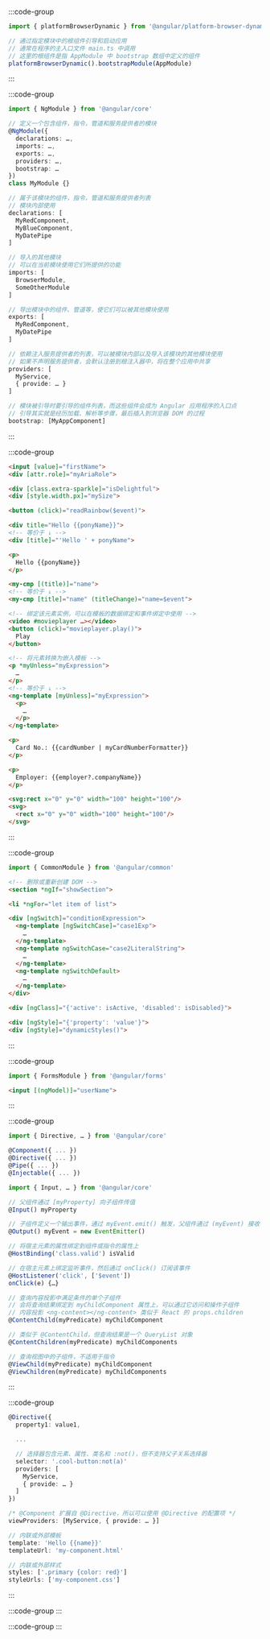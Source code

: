 :::code-group

```ts [Bootstraping]
import { platformBrowserDynamic } from '@angular/platform-browser-dynamic'

// 通过指定模块中的根组件引导和启动应用
// 通常在程序的主入口文件 main.ts 中调用
// 这里的根组件是指 AppModule 中 bootstrap 数组中定义的组件
platformBrowserDynamic().bootstrapModule(AppModule)
```
:::

:::code-group
```ts [NgModules]
import { NgModule } from '@angular/core'

// 定义一个包含组件，指令，管道和服务提供者的模块
@NgModule({ 
  declarations: …, 
  imports: …, 
  exports: …, 
  providers: …, 
  bootstrap: … 
}) 
class MyModule {}
```

```ts [declarations]
// 属于该模块的组件，指令，管道和服务提供者列表
// 模块内部使用
declarations: [ 
  MyRedComponent, 
  MyBlueComponent, 
  MyDatePipe 
]
```

```ts [imports]
// 导入的其他模块
// 可以在当前模块使用它们所提供的功能
imports: [
  BrowserModule, 
  SomeOtherModule 
]
```

```ts [exports]
// 导出模块中的组件、管道等，使它们可以被其他模块使用
exports: [ 
  MyRedComponent, 
  MyDatePipe 
]
```

```ts [providers]
// 依赖注入服务提供者的列表，可以被模块内部以及导入该模块的其他模块使用
// 如果不声明服务提供者，会默认注册到根注入器中，将在整个应用中共享
providers: [ 
  MyService, 
  { provide: … } 
]
```

```ts [bootstrap]
// 模块被引导时要引导的组件列表，而这些组件会成为 Angular 应用程序的入口点
// 引导其实就是经历加载、解析等步骤，最后插入到浏览器 DOM 的过程
bootstrap: [MyAppComponent]
```
:::

:::code-group
```html [template syntax]
<input [value]="firstName">
<div [attr.role]="myAriaRole">
```

```html [style]
<div [class.extra-sparkle]="isDelightful">
<div [style.width.px]="mySize">
```

```html [event]
<button (click)="readRainbow($event)">
```

```html [string]
<div title="Hello {{ponyName}}">
<!-- 等价于 ↓ -->
<div [title]="'Hello ' + ponyName">

<p>
  Hello {{ponyName}} 
</p>
```

```html [two-way]
<my-cmp [(title)]="name">
<!-- 等价于 ↓ -->
<my-cmp [title]="name" (titleChange)="name=$event">
```

```html [local var]
<!-- 绑定该元素实例，可以在模板的数据绑定和事件绑定中使用 -->
<video #movieplayer …></video> 
<button (click)="movieplayer.play()"> 
  Play 
</button>
```

```html [*]
<!-- 将元素转换为嵌入模板 -->
<p *myUnless="myExpression"> 
  … 
</p>
<!-- 等价于 ↓ -->
<ng-template [myUnless]="myExpression"> 
  <p> 
    … 
  </p> 
</ng-template>
```

```html [others]
<p> 
  Card No.: {{cardNumber | myCardNumberFormatter}} 
</p>

<p> 
  Employer: {{employer?.companyName}} 
</p>

<svg:rect x="0" y="0" width="100" height="100"/>
<svg>
  <rect x="0" y="0" width="100" height="100"/> 
</svg>
```
:::


:::code-group
```ts [built-in directives]
import { CommonModule } from '@angular/common'
```

```html [if]
<!-- 删除或重新创建 DOM -->
<section *ngIf="showSection">
```

```html [for]
<li *ngFor="let item of list">
```

```html [switch]
<div [ngSwitch]="conditionExpression">
  <ng-template [ngSwitchCase]="case1Exp"> 
    … 
  </ng-template>
  <ng-template ngSwitchCase="case2LiteralString"> 
    … 
  </ng-template>
  <ng-template ngSwitchDefault> 
    … 
  </ng-template> 
</div>
```

```html [style]
<div [ngClass]="{'active': isActive, 'disabled': isDisabled}">

<div [ngStyle]="{'property': 'value'}"> 
<div [ngStyle]="dynamicStyles()">
```
:::


:::code-group
```ts [forms]
import { FormsModule } from '@angular/forms'
```

```html
<input [(ngModel)]="userName">
```
:::

:::code-group
```ts [class decorators]
import { Directive, … } from '@angular/core'

@Component({ ... })
@Directive({ ... })
@Pipe({ ... })
@Injectable({ ... })
```

```ts [for components and directives]
import { Input, … } from '@angular/core'

// 父组件通过 [myProperty] 向子组件传值
@Input() myProperty

// 子组件定义一个输出事件，通过 myEvent.emit() 触发，父组件通过 (myEvent) 接收
@Output() myEvent = new EventEmitter()

// 将宿主元素的属性绑定到组件或指令的属性上
@HostBinding('class.valid') isValid

// 在宿主元素上绑定监听事件，然后通过 onClick() 订阅该事件
@HostListener('click', ['$event']) 
onClick(e) {…}
```

```ts [more]
// 查询内容投影中满足条件的单个子组件
// 会将查询结果绑定到 myChildComponent 属性上，可以通过它访问和操作子组件
// 内容投影 <ng-content></ng-content> 类似于 React 的 props.children
@ContentChild(myPredicate) myChildComponent

// 类似于 @ContentChild，但查询结果是一个 QueryList 对象
@ContentChildren(myPredicate) myChildComponents

// 查询视图中的子组件，不适用于指令
@ViewChild(myPredicate) myChildComponent
@ViewChildren(myPredicate) myChildComponents
```
:::


:::code-group
```ts [directive config]
@Directive({ 
  property1: value1, 

  ...

  // 选择器包含元素、属性、类名和 :not()，但不支持父子关系选择器
  selector: '.cool-button:not(a)'
  providers: [ 
    MyService, 
    { provide: … } 
  ]
})
```

```ts [component config]
/* @Component 扩展自 @Directive，所以可以使用 @Directive 的配置项 */
viewProviders: [MyService, { provide: … }]

// 内联或外部模板
template: 'Hello {{name}}' 
templateUrl: 'my-component.html'

// 内联或外部样式
styles: ['.primary {color: red}'] 
styleUrls: ['my-component.css']
```
:::


:::code-group
:::

:::code-group
:::

